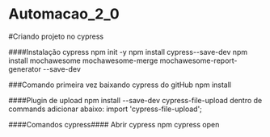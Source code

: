 # Automacao_2_0
#Criando projeto no cypress

####Instalação cypress
npm init -y 
npm install cypress--save-dev
npm install mochawesome mochawesome-merge mochawesome-report-generator --save-dev

###Comando primeira vez baixando cypress do gitHub
npm install

####Plugin de upload
npm install --save-dev cypress-file-upload
dentro de commands adicionar abaixo:
import 'cypress-file-upload';


####Comandos cypress####
Abrir cypress
npm cypress open

